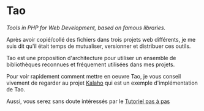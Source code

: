 Tao
===

_Tools in PHP for Web Development, based on famous libraries._

Après avoir copié/collé des fichiers dans trois projets web différents, je me suis dit qu'il était temps de mutualiser, versionner et distribuer ces outils.

Tao est une proposition d'architecture pour utiliser un ensemble de bibliothèques reconnues et fréquement utilisées dans mes projets.

Pour voir rapidement comment mettre en oeuvre Tao, je vous conseil vivement de regarder au projet [Kalaho](https://github.com/forxer/kalaho) qui est un exemple d'implémentation de Tao.

Aussi, vous serez sans doute intéressés par le [Tutoriel pas à pas](https://github.com/forxer/tao-tuto/wiki)
